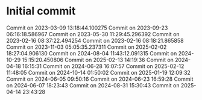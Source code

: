 # Initial commit
Commit on 2023-03-09 13:18:44.100275
Commit on 2023-09-23 06:16:18.586967
Commit on 2023-05-30 11:29:45.296392
Commit on 2023-02-16 08:37:22.494254
Commit on 2023-02-16 08:18:21.865858
Commit on 2023-11-03 05:05:35.237311
Commit on 2025-02-02 18:27:04.906130
Commit on 2024-08-04 11:43:12.091315
Commit on 2024-10-29 15:15:20.450806
Commit on 2025-02-13 14:19:36
Commit on 2024-04-18 16:15:31
Commit on 2024-06-28 16:07:57
Commit on 2025-02-12 11:48:05
Commit on 2024-10-14 01:50:02
Commit on 2025-01-19 12:09:32
Commit on 2024-06-05 09:50:16
Commit on 2024-06-23 16:59:28
Commit on 2024-06-07 18:23:43
Commit on 2024-08-31 15:30:43
Commit on 2025-04-14 23:43:28
